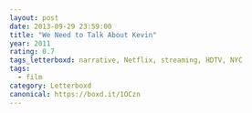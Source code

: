 ```yaml
---
layout: post 
date: 2013-09-29 23:59:00
title: "We Need to Talk About Kevin"
year: 2011
rating: 0.7
tags_letterboxd: narrative, Netflix, streaming, HDTV, NYC
tags:
  - film
category: Letterboxd
canonical: https://boxd.it/1OCzn
---
```

